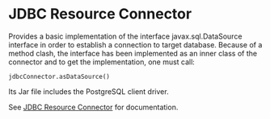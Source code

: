 <!-- SPDX-License-Identifier: CC-BY-4.0 -->
<!-- Copyright Contributors to the ODPi Egeria project. -->

# JDBC Resource Connector

Provides a basic implementation of the interface javax.sql.DataSource interface in order to establish a connection to target database. Because of a method clash, the interface has been implemented as an inner class of the connector and to get the implementation, one must call: 
```
jdbcConnector.asDataSource()
```

Its Jar file includes the PostgreSQL client driver.

See [JDBC Resource Connector](https://egeria-project.org/connectors/resource/jdbc-resource-connector/) for documentation.